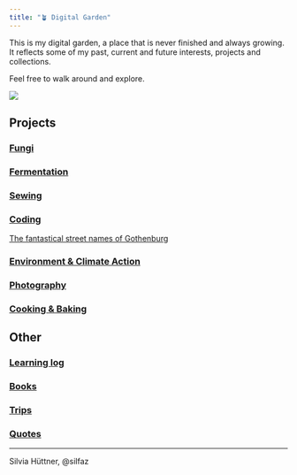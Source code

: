 ```yaml
---
title: "🪴 Digital Garden"
---
```

This is my digital garden, a place that is never finished and always growing. It reflects some of my past, current and future interests, projects and collections. 

Feel free to walk around and explore. 


![](Pasted%20image%2020221214194904.png)


## Projects

### [Fungi](fungi/fungi_main.md)

### [Fermentation](projects/fermentation/fermentation_main.md)

### [Sewing](projects/sewing/sewing_main.md)

### [Coding](projects/coding/coding_main.md)
[The fantastical street names of Gothenburg](https://silfaz.github.io/gbgclusters/)

### [Environment & Climate Action](climate/climate_main.md)

### [Photography](photography/photography_main.md)

### [Cooking & Baking](projects/cooking/cooking_main.md)


## Other

### [Learning log](blog/learning_log.md)

### [Books](projects/books/books_main.md)

### [Trips](trips/trips_main.md)

### [Quotes](quotes.md)



----
Silvia Hüttner, @silfaz

